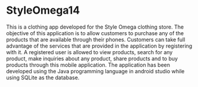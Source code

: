 # StyleOmega14
This is a clothing app developed for the Style Omega clothing store.
The objective of this application is to allow customers to purchase any of the products that are available through their phones. 
Customers can take full advantage of the services that are provided in the application by registering with it. 
A registered user is allowed to view products, search for any product, make inquiries about any product, share products and to buy products through this mobile application. 
The application has been developed using the Java programming language in android studio while using SQLite as the database.
